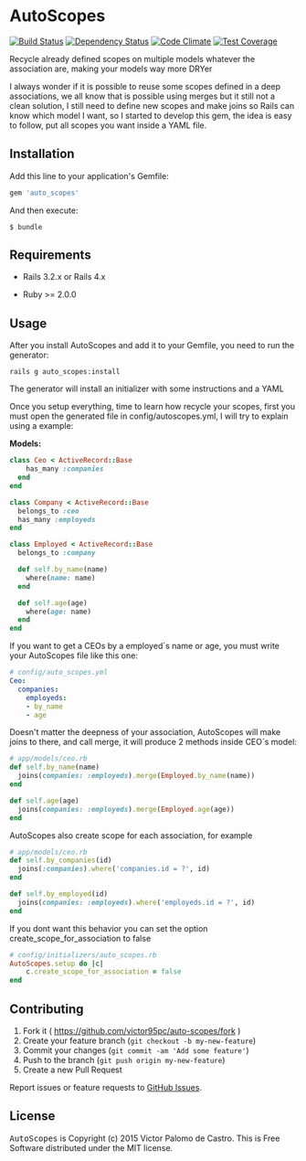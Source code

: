 # AutoScopes
[![Build Status](https://travis-ci.org/victor95pc/auto-scopes.svg?branch=master)](https://travis-ci.org/victor95pc/auto-scopes)
[![Dependency Status](https://gemnasium.com/victor95pc/auto-scopes.svg)](https://gemnasium.com/victor95pc/auto-scopes)
[![Code Climate](https://codeclimate.com/github/victor95pc/auto-scopes/badges/gpa.svg)](https://codeclimate.com/github/victor95pc/auto-scopes)
[![Test Coverage](https://codeclimate.com/github/victor95pc/auto-scopes/badges/coverage.svg)](https://codeclimate.com/github/victor95pc/auto-scopes/coverage)

Recycle already defined scopes on multiple models whatever the association are, making your models way more DRYer

I always wonder if it is possible to reuse some scopes defined in a deep associations, we all know that is possible using merges but it still not a clean solution, I still need to define new scopes and make joins so Rails can know which model I want, so I started to develop this gem, the idea is easy to follow, put all scopes you want inside a YAML file.

## Installation

Add this line to your application's Gemfile:

```ruby
gem 'auto_scopes'
```

And then execute:

    $ bundle


## Requirements

- Rails 3.2.x or Rails 4.x

- Ruby >= 2.0.0


## Usage

After you install AutoScopes and add it to your Gemfile, you need to run the generator:

```console
rails g auto_scopes:install
```

The generator will install an initializer with some instructions and a YAML 


Once you setup everything, time to learn how recycle your scopes, first you must open the generated file in config/autoscopes.yml, I will try to explain using a example:

**Models:**
```ruby
class Ceo < ActiveRecord::Base
	has_many :companies
  end
end
```

```ruby
class Company < ActiveRecord::Base
  belongs_to :ceo
  has_many :employeds
end
```
```ruby
class Employed < ActiveRecord::Base
  belongs_to :company

  def self.by_name(name)
  	where(name: name)
  end

  def self.age(age)
  	where(age: name)
  end
end
```
If you want to get a CEOs by a employed´s name or age, you must write your AutoScopes file like this one:
```yaml
# config/auto_scopes.yml
Ceo:
  companies:
    employeds:
    - by_name
    - age
```

Doesn't matter the deepness of your association, AutoScopes will make joins to there, and call merge, it will produce 2 methods inside CEO´s model:

```ruby
# app/models/ceo.rb
def self.by_name(name)
  joins(companies: :employeds).merge(Employed.by_name(name))
end

def self.age(age)
  joins(companies: :employeds).merge(Employed.age(age))
end
```

AutoScopes also create scope for each association, for example
```ruby
# app/models/ceo.rb
def self.by_companies(id)
  joins(:companies).where('companies.id = ?', id)
end

def self.by_employed(id)
  joins(companies: :employeds).where('employeds.id = ?', id)
end
```

If you dont want this behavior you can set the option create_scope_for_association to false
```ruby
# config/initializers/auto_scopes.rb
AutoScopes.setup do |c|
	c.create_scope_for_association = false
end
```

## Contributing

1. Fork it ( https://github.com/victor95pc/auto-scopes/fork )
2. Create your feature branch (`git checkout -b my-new-feature`)
3. Commit your changes (`git commit -am 'Add some feature'`)
4. Push to the branch (`git push origin my-new-feature`)
5. Create a new Pull Request

Report issues or feature requests to [GitHub Issues](https://github.com/victor95pc/auto-scopes/issues).

## License

<tt>AutoScopes</tt> is Copyright (c) 2015 Victor Palomo de Castro. This is Free Software distributed under the MIT license.
